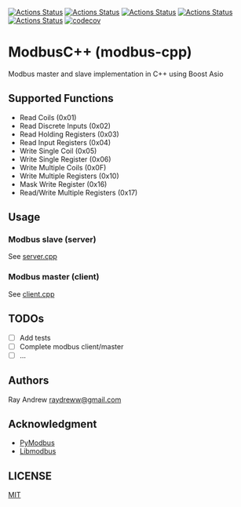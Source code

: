 [![Actions Status](https://github.com/rayandrews/modbus-cpp/workflows/MacOS/badge.svg)](https://github.com/rayandrews/modbus-cpp/actions)
[![Actions Status](https://github.com/rayandrews/modbus-cpp/workflows/Windows/badge.svg)](https://github.com/rayandrews/modbus-cpp/actions)
[![Actions Status](https://github.com/rayandrews/modbus-cpp/workflows/Ubuntu/badge.svg)](https://github.com/rayandrews/modbus-cpp/actions)
[![Actions Status](https://github.com/rayandrews/modbus-cpp/workflows/Style/badge.svg)](https://github.com/rayandrews/modbus-cpp/actions)
[![Actions Status](https://github.com/rayandrews/modbus-cpp/workflows/Install/badge.svg)](https://github.com/rayandrews/modbus-cpp/actions)
[![codecov](https://codecov.io/gh/rayandrews/modbus-cpp/branch/master/graph/badge.svg)](https://codecov.io/gh/rayandrews/modbus-cpp)

# ModbusC++ (modbus-cpp)

Modbus master and slave implementation in C++ using Boost Asio

## Supported Functions

- Read Coils (0x01)
- Read Discrete Inputs (0x02)
- Read Holding Registers (0x03)
- Read Input Registers (0x04)
- Write Single Coil (0x05)
- Write Single Register (0x06)
- Write Multiple Coils (0x0F)
- Write Multiple Registers (0x10)
- Mask Write Register (0x16)
- Read/Write Multiple Registers	(0x17)

## Usage

### Modbus slave (server)

See [server.cpp](standalone/source/server.cpp)

### Modbus master (client)

See [client.cpp](standalone/source/client.cpp)

## TODOs

- [ ] Add tests
- [ ] Complete modbus client/master
- [ ] ...

## Authors

Ray Andrew <raydreww@gmail.com>

## Acknowledgment

- [PyModbus](https://github.com/riptideio/pymodbus)
- [Libmodbus](https://github.com/stephane/libmodbus)

## LICENSE

[MIT](LICENSE)
